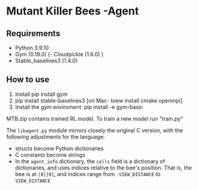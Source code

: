 Mutant Killer Bees -Agent
====================

## Requirements

- Python 3.9.10
- Gym (0.19.0)
(- Cloudpickle (1.6.0) )
- Stable_baselines3 (1.4.0)

## How to use

1. Install pip install gym
2. pip install stable-baselines3 [on Mac- brew install cmake openmpi]
3. Install the gym enviroment. pip install -e gym-basic

MTB.zip contains trained RL model. To train a new model run "train.py"


The `libagent.py` module mirrors closely the original C version, with the following adjustments for the language:

- structs become Python dictionaries
- C constants become strings
- In the `agent_info` dictionary, the `cells` field is a dictionary of dictionaries, and uses indices relative to the bee's position. That is, the bee is at `[0][0]`, and indices range from `-VIEW_DISTANCE` to `VIEW_DISTANCE`
